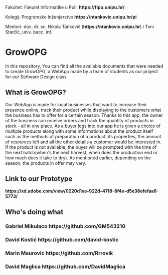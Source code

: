 <p>Fakultet: Fakulet Informatike u Puli: <strong>https://fipu.unipu.hr/</strong></p>
<p>Kolegij: Programsko Inženjerstvo  <strong>https://ntankovic.unipu.hr/pi</strong></p>
<p>Mentori: doc. dr. sc. Nikola Tanković (<strong>https://ntankovic.unipu.hr</strong>) i Toni Starčić, univ. bacc. inf.</p>

# GrowOPG
In this repository, You can find all the available documents that were needed to create GrowOPG, a WebApp made by a team of students as our project for our Software Design class


<h2>What is GrowOPG?</h2>
Our WebApp is made for local businesses that want to increase their presence online, track their product while displaying to the customers what the business has to offer for a certain season. Thanks to  this app, the owner of the business can receive orders and track the quantity of products in stock - all in one place. As a buyer logs into our app he is given a choice of multiple products along with some informations about the product itself such as the methods of preparation of a product, its properties, the amount of resources left and all the other details a customer would be interested in. If the product is not available, the buyer will be prompted with the time of the next batch(when's the next harvest, when does the  production end or how much does it take to dry). As mentioned earlier, depending on the season, the products in offer may vary.

<h2>Link to our Prototype</h2>
<strong>https://xd.adobe.com/view/0220d1ee-922d-47f8-8f4e-d5e38efefaa6-5773/</strong>

<h2>Who's doing what</h2>
<h3>Gabriel Mikulaco <strong>https://github.com/GM543210</strong></h3>
<p> </p>

<h3>David Kostić <strong>https://github.com/david-kostic</strong></h3>
<p> </p>

<h3>Marin Maurovic <strong>https://github.com/Rrrovik</strong></h3>
<p> </p>

<h3>David Maglica <strong>https://github.com/DavidMaglica</strong></h3>
<p> </p>
